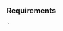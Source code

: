 ### Requirements
<pre>
` 
<link rel="stylesheet" href="https://unpkg.com/leaflet@1.3.1/dist/leaflet.css" />
<script src="https://unpkg.com/leaflet@1.3.1/dist/leaflet.js"/>
<script src="https://unpkg.com/esri-leaflet/dist/esri-leaflet.js" />
<script src="https://unpkg.com/leaflet-utfgrid/L.UTFGrid-min.js" />
`
</pre>

### Components available
<pre>
import { Map } from 'wri-api-components';
</pre>

### Map
```jsx
<MapComponent
  bounds={{
    bbox: [20, 50, 21, 51]
  }}
  // events={
  //   {
  //     zoomend: (e, map) => { console.info(e, map); },
  //     dragend: (e, map) => { console.info(e, map); }
  //   }
  // }  
/>
```
